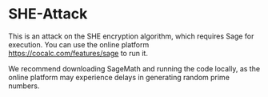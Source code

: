 # SHE-Attack
This is an attack on the SHE encryption algorithm, which requires Sage for execution. You can use the online platform https://cocalc.com/features/sage to run it. 

We recommend downloading SageMath and running the code locally, as the online platform may experience delays in generating random prime numbers.
